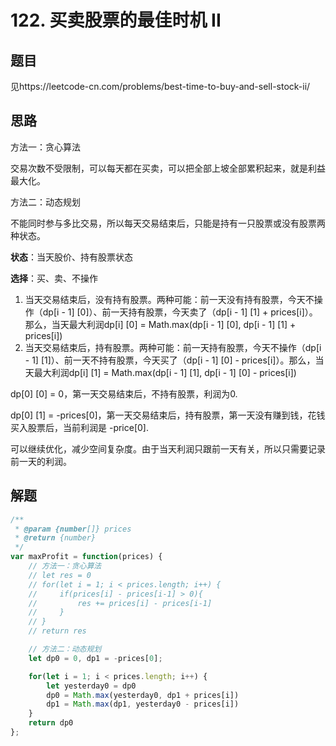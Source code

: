 # 122. 买卖股票的最佳时机 II

## 题目

见https://leetcode-cn.com/problems/best-time-to-buy-and-sell-stock-ii/

## 思路

方法一：贪心算法

交易次数不受限制，可以每天都在买卖，可以把全部上坡全部累积起来，就是利益最大化。



方法二：动态规划

不能同时参与多比交易，所以每天交易结束后，只能是持有一只股票或没有股票两种状态。

**状态**：当天股价、持有股票状态

**选择**：买、卖、不操作

1. 当天交易结束后，没有持有股票。两种可能：前一天没有持有股票，今天不操作（dp[i - 1] [0]）、前一天持有股票，今天卖了（dp[i - 1] [1] + prices[i]）。那么，当天最大利润dp[i] [0] = Math.max(dp[i - 1] [0],  dp[i - 1] [1] + prices[i])
2. 当天交易结束后，持有股票。两种可能：前一天持有股票，今天不操作（dp[i - 1] [1]）、前一天不持有股票，今天买了（dp[i - 1] [0] - prices[i]）。那么，当天最大利润dp[i] [1] = Math.max(dp[i - 1] [1],  dp[i - 1] [0] - prices[i])

dp[0] [0] = 0，第一天交易结束后，不持有股票，利润为0.

dp[0] [1] = -prices[0]，第一天交易结束后，持有股票，第一天没有赚到钱，花钱买入股票后，当前利润是 -price[0].

可以继续优化，减少空间复杂度。由于当天利润只跟前一天有关，所以只需要记录前一天的利润。



## 解题

```javascript
/**
 * @param {number[]} prices
 * @return {number}
 */
var maxProfit = function(prices) {
    // 方法一：贪心算法
    // let res = 0
    // for(let i = 1; i < prices.length; i++) {
    //     if(prices[i] - prices[i-1] > 0){
    //         res += prices[i] - prices[i-1]
    //     }
    // }
    // return res

    // 方法二：动态规划
    let dp0 = 0, dp1 = -prices[0];

    for(let i = 1; i < prices.length; i++) {
        let yesterday0 = dp0
        dp0 = Math.max(yesterday0, dp1 + prices[i])
        dp1 = Math.max(dp1, yesterday0 - prices[i])
    }
    return dp0
};
```